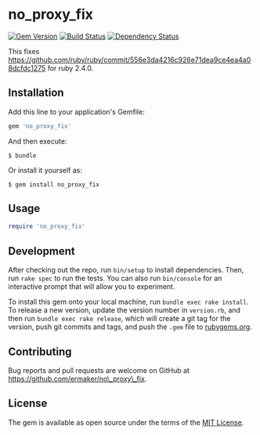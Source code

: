 # no\_proxy\_fix

[![Gem Version](https://badge.fury.io/rb/no_proxy_fix.svg)](http://badge.fury.io/rb/no_proxy_fix)
[![Build Status](https://travis-ci.org/ermaker/no_proxy_fix.svg?branch=master)](https://travis-ci.org/ermaker/no_proxy_fix)
[![Dependency Status](https://gemnasium.com/ermaker/no_proxy_fix.svg)](https://gemnasium.com/ermaker/no_proxy_fix)


This fixes https://github.com/ruby/ruby/commit/556e3da4216c926e71dea9ce4ea4a08dcfdc1275 for ruby 2.4.0.

## Installation

Add this line to your application's Gemfile:

```ruby
gem 'no_proxy_fix'
```

And then execute:

    $ bundle

Or install it yourself as:

    $ gem install no_proxy_fix

## Usage

```ruby
require 'no_proxy_fix'
```

## Development

After checking out the repo, run `bin/setup` to install dependencies. Then, run `rake spec` to run the tests. You can also run `bin/console` for an interactive prompt that will allow you to experiment.

To install this gem onto your local machine, run `bundle exec rake install`. To release a new version, update the version number in `version.rb`, and then run `bundle exec rake release`, which will create a git tag for the version, push git commits and tags, and push the `.gem` file to [rubygems.org](https://rubygems.org).

## Contributing

Bug reports and pull requests are welcome on GitHub at https://github.com/ermaker/no\_proxy\_fix.


## License

The gem is available as open source under the terms of the [MIT License](http://opensource.org/licenses/MIT).

